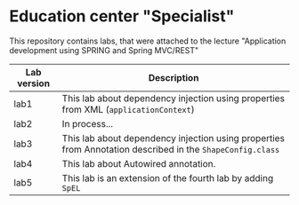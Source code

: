 # **Education center "Specialist"**

This repository contains labs, that were attached to the lecture "Application development using SPRING and Spring MVC/REST"

| Lab version | Description |
| ------------- | ------------- |
| lab1 | This lab about dependency injection using properties from XML (`applicationContext`) |
| lab2 | In process... |
| lab3 | This lab about dependency injection using properties from Annotation described in the `ShapeConfig.class`
| lab4 | This lab about Autowired annotation.
| lab5 | This lab is an extension of the fourth lab by adding `SpEL`